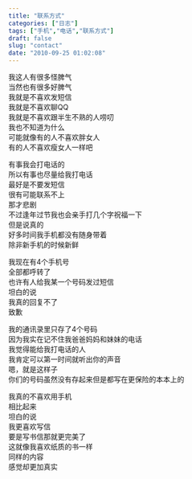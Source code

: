 ```yaml
---
title: "联系方式"
categories: ["日志"]
tags: ["手机","电话","联系方式"]
draft: false
slug: "contact"
date: "2010-09-25 01:02:08"
---
```


<p>我这人有很多怪脾气<br />
当然也有很多好脾气<br />
我就是不喜欢发短信<br />
我就是不喜欢聊QQ<br />
我就是不喜欢跟半生不熟的人唠叨<br />
我也不知道为什么<br />
可能就像有的人不喜欢胖女人<br />
有的人不喜欢瘦女人一样吧</p>
<p>有事我会打电话的<br />
所以有事也尽量给我打电话<br />
最好是不要发短信<br />
很有可能联系不上<br />
那才悲剧<br />
不过逢年过节我也会亲手打几个字祝福一下<br />
但是说真的<br />
好多时间我手机都没有随身带着<br />
除非新手机的时候新鲜</p>
<p>我现在有4个手机号<br />
全部都呼转了<br />
也许有人给我某一个号码发过短信<br />
坦白的说<br />
我真的回复不了<br />
致歉</p>
<p>我的通讯录里只存了4个号码<br />
因为我实在记不住我爸爸妈妈和妹妹的电话<br />
我觉得能给我打电话的人<br />
我肯定可以第一时间就听出你的声音<br />
嗯，就是这样子<br />
你们的号码虽然没有存起来但是都写在更保险的本本上的</p>
<p>我真的不喜欢用手机<br />
相比起来<br />
坦白的说<br />
我更喜欢写信<br />
要是写书信那就更完美了<br />
这就像我喜欢纸质的书一样<br />
同样的内容<br />
感觉却更加真实</p>
